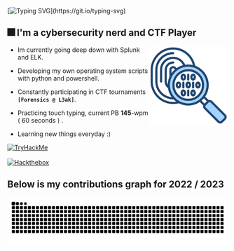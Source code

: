 [![Typing SVG](https://readme-typing-svg.demolab.com?font=Pixelify+Sans&weight=700&size=31&duration=3750&pause=1000&color=ACBFE6&random=false&width=435&lines=Welcome+to+my+profile+!)](https://git.io/typing-svg)
## 🎆 I'm a cybersecurity nerd and CTF Player
<p1>
  <img height="180" width="180" align="right" src="https://github.com/0x157/0x157/blob/main/forensic.png" >  
</p1>
   
* Im currently going deep down with Splunk and ELK.

* Developing my own operating system scripts with python and powershell.

* Constantly participating in CTF tournaments **`[Forensics @ L3ak]`**.

* Practicing touch typing, current PB **145**-wpm ( 60 seconds ) .

* Learning new things everyday :)

<div style="display: flex;">
   <a href="https://tryhackme.com/p/0x157"><img src="https://tryhackme-badges.s3.amazonaws.com/0x157.png" alt="TryHackMe"></a>
</div>
<br>
<div style="display: flex;">
   <a href="https://app.hackthebox.com/profile/1029758"><img src="http://www.hackthebox.eu/badge/image/1029758" alt="Hackthebox"></a>
</div>

## Below is my contributions graph for 2022 / 2023
![Snake animation](https://github.com/0x157/0x157/blob/output/github-contribution-grid-snake.svg)


